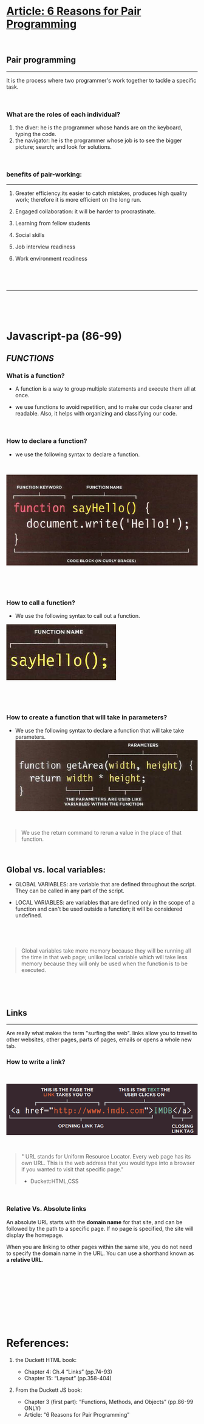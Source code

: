 # [Article: 6 Reasons for Pair Programming](https://www.codefellows.org/blog/6-reasons-for-pair-programming/)

<p>&nbsp;</p>

## Pair programming 
--- 
It is the process where two programmer's work together to tackle a specific task.
<p>&nbsp;</p>

### What are the roles of each individual?
1. the diver: he is the programmer whose hands are on the keyboard, typing the code.
2. the navigator: he is the programmer whose job is to see the bigger picture; search; and look for solutions.
<p>&nbsp;</p>

### benefits of pair-working:
---

1. Greater efficiency:its easier to catch mistakes, produces high quality work; therefore it is more efficient on the long run. 

2. Engaged collaboration: it will be harder to procrastinate.

3. Learning from fellow students

4. Social skills

5. Job interview readiness

6. Work environment readiness
<p>&nbsp;</p>
<p>&nbsp;</p>

---
<p>&nbsp;</p>
<p>&nbsp;</p>

# Javascript-pa (86-99)

## ***FUNCTIONS***

### What is a function?

- A function is a way to group multiple statements and execute them all at once.

- we use functions to avoid repetition, and to make our code clearer and readable. Also, it helps with organizing and classifying our code.
<p>&nbsp;</p>

### How to declare a function?

- we use the following syntax to declare a function.
<p>&nbsp;</p>

![to declare a function](/images/declaring_a_function.png)

<p>&nbsp;</p>
<p>&nbsp;</p>


### How to call a function?

- We use the following syntax to call out a function.

![calling a function](/images/calling_a_function.png)


<p>&nbsp;</p>
<p>&nbsp;</p>

### How to create a function that will take in parameters?

- We use the following syntax to declare  a function that will take take parameters.
![parameter function](/images/parameters.png)


<p>&nbsp;</p>


> We use the return command to rerun a value in the place of that function.

<p>&nbsp;</p>


## Global vs. local variables:

- GLOBAL VARIABLES: are variable that are defined throughout the script. They can be called in any part of the script.

- LOCAL VARIABLES: are variables that are defined only in the scope of a function and can't be used outside a function; it will be considered undefined.


<p>&nbsp;</p>
<p>&nbsp;</p>

> Global variables take more memory because they will be running all the time in that web page; unlike local variable which will take less memory because they will only be used when the function is to be executed.


<p>&nbsp;</p>
<p>&nbsp;</p>

## Links
---
Are really what makes the term "surfing the web". links allow you to travel to other websites, other pages, parts of pages, emails or opens a whole new tab.


### How to write a link?
<p>&nbsp;</p>

![HOW TO WRITE A LINK](/images/writeLINK.png)

<p>&nbsp;</p>

> " URL stands for Uniform Resource Locator. Every web page has its own URL. This is the web address that you would type into a browser if you wanted to visit that specific page." 
> - Duckett:HTML,CSS

<p>&nbsp;</p>

### Relative Vs. Absolute links

An absolute URL starts with the **domain name** for that site, and can be followed by the path
to a specific page. If no page is specified, the site will display the homepage.

When you are linking to other pages within the same site, you do not need to specify the domain name in the URL. You can use a shorthand known as **a relative URL**.


<p>&nbsp;</p>
<p>&nbsp;</p>
<p>&nbsp;</p>
<p>&nbsp;</p>
<p>&nbsp;</p>



# References:


1. the Duckett HTML book:
    - Chapter 4: Ch.4 “Links” (pp.74-93)
    - Chapter 15: “Layout” (pp.358-404)

2. From the Duckett JS book:
    - Chapter 3 (first part): “Functions, Methods, and Objects” (pp.86-99 ONLY)
    - Article: “6 Reasons for Pair Programming”